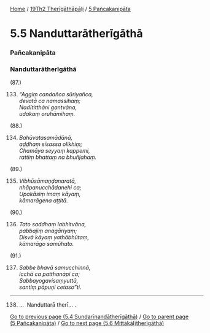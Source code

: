
[Home](/) / [19Th2 Therīgāthāpāḷi](../../19Th2.md) / [5 Pañcakanipāta](../5.md)

# 5.5 Nanduttarātherīgāthā

### Pañcakanipāta

### Nanduttarātherīgāthā

(87.)

133. _“Aggiṃ candañca sūriyañca,_  
_devatā ca namassihaṃ;_  
_Nadītitthāni gantvāna,_  
_udakaṃ oruhāmihaṃ._  


(88.)

134. _Bahūvatasamādānā,_  
_aḍḍhaṃ sīsassa olikhiṃ;_  
_Chamāya seyyaṃ kappemi,_  
_rattiṃ bhattaṃ na bhuñjahaṃ._  


(89.)

135. _Vibhūsāmaṇḍanaratā,_  
_nhāpanucchādanehi ca;_  
_Upakāsiṃ imaṃ kāyaṃ,_  
_kāmarāgena aṭṭitā._  


(90.)

136. _Tato saddhaṃ labhitvāna,_  
_pabbajiṃ anagāriyaṃ;_  
_Disvā kāyaṃ yathābhūtaṃ,_  
_kāmarāgo samūhato._  


(91.)

137. _Sabbe bhavā samucchinnā,_  
_icchā ca patthanāpi ca;_  
_Sabbayogavisaṃyuttā,_  
_santiṃ pāpuṇi cetaso”ti._  


---

138. …  Nanduttarā therī… .



[Go to previous page (5.4 Sundarīnandātherīgāthā)](5.4.md) / [Go to parent page (5 Pañcakanipāta)](../5.md) / [Go to next page (5.6 Mittākāḷītherīgāthā)](5.6.md)


